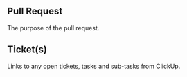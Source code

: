 ## Pull Request
The purpose of the pull request.

## Ticket(s)
Links to any open tickets, tasks and sub-tasks from ClickUp.

